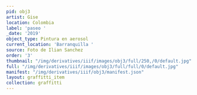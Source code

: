 ```yaml
---
pid: obj3
artist: Gise
location: Colombia
label: 'paseo '
_date: '2019'
object_type: Pintura en aerosol
current_location: 'Barranquilla '
source: Foto de Ilian Sanchez
order: '3'
thumbnail: "/img/derivatives/iiif/images/obj3/full/250,/0/default.jpg"
full: "/img/derivatives/iiif/images/obj3/full/full/0/default.jpg"
manifest: "/img/derivatives/iiif/obj3/manifest.json"
layout: graffitti_item
collection: graffitti
---
```

